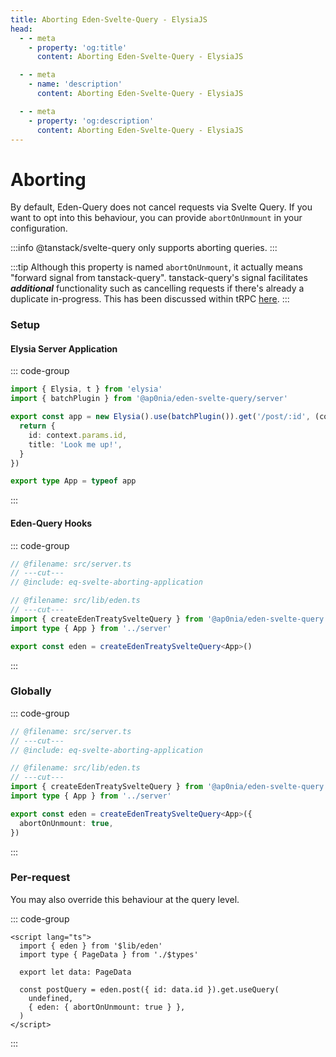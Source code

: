 ```yaml
---
title: Aborting Eden-Svelte-Query - ElysiaJS
head:
  - - meta
    - property: 'og:title'
      content: Aborting Eden-Svelte-Query - ElysiaJS

  - - meta
    - name: 'description'
      content: Aborting Eden-Svelte-Query - ElysiaJS

  - - meta
    - property: 'og:description'
      content: Aborting Eden-Svelte-Query - ElysiaJS
---
```


# Aborting

By default, Eden-Query does not cancel requests via Svelte Query.
If you want to opt into this behaviour, you can provide `abortOnUnmount` in your configuration.

:::info
@tanstack/svelte-query only supports aborting queries.
:::

:::tip
Although this property is named `abortOnUnmount`, it actually means "forward signal from tanstack-query".
tanstack-query's signal facilitates **_additional_** functionality such as cancelling requests
if there's already a duplicate in-progress.
This has been discussed within tRPC [here](https://github.com/trpc/trpc/issues/4448).
:::

### Setup

#### Elysia Server Application

::: code-group

```typescript twoslash include eq-svelte-aborting-application [src/server.ts]
import { Elysia, t } from 'elysia'
import { batchPlugin } from '@ap0nia/eden-svelte-query/server'

export const app = new Elysia().use(batchPlugin()).get('/post/:id', (context) => {
  return {
    id: context.params.id,
    title: 'Look me up!',
  }
})

export type App = typeof app
```

:::

#### Eden-Query Hooks

::: code-group

```typescript twoslash
// @filename: src/server.ts
// ---cut---
// @include: eq-svelte-aborting-application

// @filename: src/lib/eden.ts
// ---cut---
import { createEdenTreatySvelteQuery } from '@ap0nia/eden-svelte-query'
import type { App } from '../server'

export const eden = createEdenTreatySvelteQuery<App>()
```

:::

### Globally

::: code-group

```typescript twoslash [src/lib/eden.ts]
// @filename: src/server.ts
// ---cut---
// @include: eq-svelte-aborting-application

// @filename: src/lib/eden.ts
// ---cut---
import { createEdenTreatySvelteQuery } from '@ap0nia/eden-svelte-query'
import type { App } from '../server'

export const eden = createEdenTreatySvelteQuery<App>({
  abortOnUnmount: true,
})
```

:::

### Per-request

You may also override this behaviour at the query level.

::: code-group

```svelte [src/routes/+page.svelte]
<script lang="ts">
  import { eden } from '$lib/eden'
  import type { PageData } from './$types'

  export let data: PageData

  const postQuery = eden.post({ id: data.id }).get.useQuery(
    undefined,
    { eden: { abortOnUnmount: true } },
  )
</script>

```

:::
